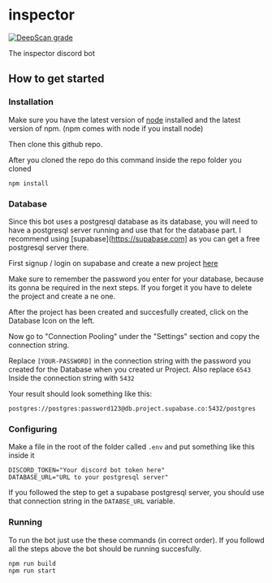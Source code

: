 # inspector

[![DeepScan grade](https://deepscan.io/api/teams/16052/projects/19282/branches/495454/badge/grade.svg)](https://deepscan.io/dashboard#view=project&tid=16052&pid=19282&bid=495454)

The inspector discord bot

## How to get started

### Installation

Make sure you have the latest version of [node](https://nodejs.org) installed and the latest version of npm. (npm comes with node if you install node)

Then clone this github repo.

After you cloned the repo do this command inside the repo folder you cloned

```
npm install
```

### Database

Since this bot uses a postgresql database as its database, you will need to have a postgresql server running and use that for the database part.
I recommend using [supabase](https://supabase.com] as you can get a free postgresql server there.

First signup / login on supabase and create a new project [here](https://app.supabase.io/new/legal-brown-partridge)

Make sure to remember the password you enter for your database, because its gonna be required in the next steps. If you forget it you have to delete the project and create a ne one.

After the project has been created and succesfully created, click on the Database Icon on the left.

Now go to "Connection Pooling" under the "Settings" section and copy the connection string.

Replace `[YOUR-PASSWORD]` in the connection string with the password you created for the Database when you created ur Project.
Also replace `6543` Inside the connection string with `5432`

Your result should look something like this:

```
postgres://postgres:password123@db.project.supabase.co:5432/postgres
```

### Configuring

Make a file in the root of the folder called `.env`
and put something like this inside it

```env
DISCORD_TOKEN="Your discord bot token here"
DATABASE_URL="URL to your postgresql server"
```

If you followed the step to get a supabase postgresql server, you should use that connection string in the `DATABSE_URL` variable.

### Running

To run the bot just use the these commands (in correct order). If you followd all the steps above the bot should be running succesfully.

```
npm run build
npm run start
```
